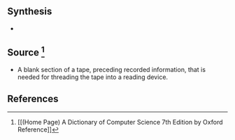 ## Synthesis
- 
## Source [^1]
- A blank section of a tape, preceding recorded information, that is needed for threading the tape into a reading device.
## References

[^1]: [[(Home Page) A Dictionary of Computer Science 7th Edition by Oxford Reference]]